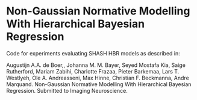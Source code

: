 # Non-Gaussian Normative Modelling With Hierarchical Bayesian Regression

Code for experiments evaluating SHASH HBR models as described in:

Augustijn A.A. de Boer,, Johanna M. M. Bayer, Seyed Mostafa Kia, Saige Rutherford, Mariam Zabihi, Charlotte Frazaa, Pieter Barkemaa, Lars T. Westlyeh, Ole A. Andreasseni, Max Hinne, Christian F. Beckmanna, Andre Marquand. Non-Gaussian Normative Modelling With Hierarchical Bayesian Regression. Submitted to Imaging Neuroscience.

